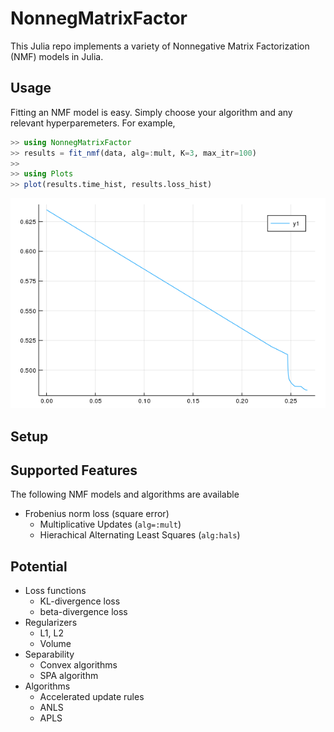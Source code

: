 # NonnegMatrixFactor

This Julia repo implements a variety of Nonnegative Matrix Factorization (NMF) models in Julia.

## Usage

Fitting an NMF model is easy. Simply choose your algorithm and any relevant hyperparemeters. For example,

```julia
>> using NonnegMatrixFactor
>> results = fit_nmf(data, alg=:mult, K=3, max_itr=100)
>>
>> using Plots
>> plot(results.time_hist, results.loss_hist)
```

![alt text](https://github.com/degleris1/NonnegMatrixFactor/raw/master/docs/loss-demo.png "Loss Plot")


## Setup

## Supported Features

The following NMF models and algorithms are available

- Frobenius norm loss (square error)
  - Multiplicative Updates (`alg=:mult`)
  - Hierachical Alternating Least Squares (`alg:hals`)
  
## Potential

- Loss functions
  - KL-divergence loss
  - beta-divergence loss
- Regularizers
  - L1, L2
  - Volume
- Separability
  - Convex algorithms
  - SPA algorithm
- Algorithms
  - Accelerated update rules
  - ANLS
  - APLS
  
